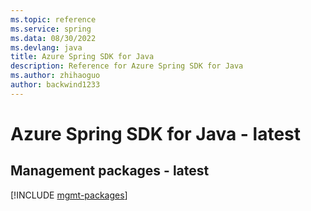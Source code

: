 ```yaml
---
ms.topic: reference
ms.service: spring
ms.data: 08/30/2022
ms.devlang: java
title: Azure Spring SDK for Java
description: Reference for Azure Spring SDK for Java
ms.author: zhihaoguo
author: backwind1233
---
```

# Azure Spring SDK for Java - latest

## Management packages - latest
[!INCLUDE [mgmt-packages](spring-mgmt-index.md)]